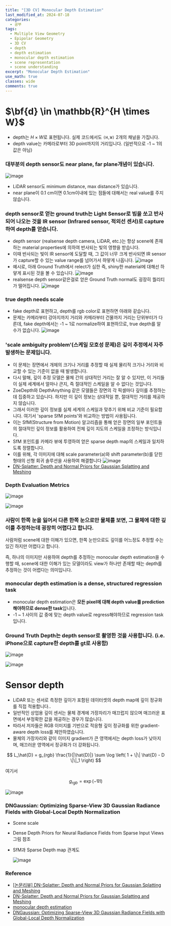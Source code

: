 ```yaml
---
title: "[3D CV] Monocular Depth Estimation"
last_modified_at: 2024-07-18
categories:
  - 공부
tags:
  - Multiple View Geometry
  - Epipolar Geometry
  - 3D CV
  - depth
  - depth estimation
  - monocular depth estimation
  - scene representation
  - scene understanding
excerpt: "Monocular Depth Estimation"
use_math: true
classes: wide
comments: true
---
```


# $\bf{d} \in \mathbb{R}^{H \times W}$

- depth는 $H \times W$로 표현됩니다. 실제 코드에서도 `(H,W)` 2개의 채널을 가집니다.
- depth value는 카메라로부터 3D point까지의 거리입니다. (일반적으로 -1 ~ 1의 값은 아님)

### 대부분의 depth sensor도 near plane, far plane개념이 있습니다.
![image](https://github.com/user-attachments/assets/2366f3a5-fc28-4071-a32b-52fe54c4162e)
- LiDAR sensor도 minimum distance, max distance가 있습니다.
- near plane이 0.1 cm이면 0.1cm이내에 있는 점들에 대해서는 real value를 주지 않습니다.


### depth sensor로 얻는 ground truth는 Light Sensor로 빔을 쏘고 반사되어 나오는 것을 IR sensor (Infrared sensor, 적외선 센서)로 capture하여 depth를 얻습니다.
- depth sensor (realsense depth camera, LiDAR, etc.)는 항상 scene에 존재하는 material properties에 의하여 반사되는 빛의 영향을 받습니다.
- 이때 반사되는 빛이 IR sensor에 도달할 때, 그 값이 너무 크게 반사되면 IR sensor가 capture할 수 있는 value range를 넘어가서 하얗게 나옵니다.
![image](https://github.com/user-attachments/assets/9cbe65ad-940f-4b18-a415-1b78a4fb8116)
- 예시로, 아래 Ground Truth에서 relect가 심한 즉, shiny한 material에 대해선 하얗게 표시된 것을 볼 수 있습니다.
![image](https://github.com/user-attachments/assets/75c1fbc8-b8d7-4266-8482-3402c4fb260b)
- realsense depth sensor같은걸로 얻은 Ground Truth normal도 굉장히 퀄리티가 떨어집니다.
![image](https://github.com/user-attachments/assets/c59e838e-6f79-4728-8d07-75255d0eb653)

### true depth needs scale

- fake depth로 표현하고, depth를 rgb color로 표현하면 아래와 같습니다.
- 문제는 카메라부터 강아지까지 거리와 카메라부터 건물까지 거리는 단위부터가 다른데, fake depth에서는 -1 ~ 1로 normalize하여 표현하므로, true depth를 알 수가 없습니다.
![image](https://github.com/user-attachments/assets/314cd810-3ca9-48bc-b73a-74e68806e648)

### 'scale ambiguity problem'(스케일 모호성 문제)은 깊이 추정에서 자주 발생하는 문제입니다.
- 이 문제는 장면에서 개체의 크기나 거리를 추정할 때 실제 물리적 크기나 거리와 비교할 수 있는 기준이 없을 때 발생합니다.
- 다시 말해, 깊이 추정 모델은 물체 간의 상대적인 거리는 잘 알 수 있지만, 이 거리들이 실제 세계에서 얼마나 큰지, 즉 절대적인 스케일을 알 수 없다는 것입니다.
- ZoeDepth와 DepthAnything 같은 모델들은 장면의 각 픽셀마다 깊이를 추정하는 데 집중하고 있습니다. 하지만 이 깊이 정보는 상대적일 뿐, 절대적인 거리를 제공하지 않습니다.
- 그래서 이러한 깊이 정보를 실제 세계의 스케일과 맞추기 위해 비교 기준이 필요합니다. 여기서 'sparse SfM points'와 비교하는 방법이 사용됩니다.
- 이는 SfM(Structure from Motion) 알고리즘을 통해 얻은 장면의 일부 포인트들의 절대적인 깊이 정보를 활용하여 전체 깊이 지도의 스케일을 조정하는 방식입니다.
- SfM 포인트를 카메라 뷰에 투영하여 얻은 sparse depth map의 스케일과 일치하도록 정렬합니다.
- 이를 위해, 각 이미지에 대해 scale parameter(a)와 shift parameter(b)를 닫힌 형태의 선형 회귀 솔루션을 사용하여 해결합니다
![image](https://github.com/user-attachments/assets/88903602-bda8-4b8f-9a97-b08869f411bd)
- [DN-Splatter: Depth and Normal Priors for Gaussian Splatting and Meshing](https://arxiv.org/abs/2403.17822)


### Depth Evaluation Metrics

![image](https://github.com/user-attachments/assets/8d7f9350-b8c9-4752-8519-efdafa7cb36f)

![image](https://github.com/user-attachments/assets/407d6802-f723-4e73-806b-1f087d5940f0)


### 사람이 한쪽 눈을 잃어서 다른 한쪽 눈으로만 물체를 보면, 그 물체에 대한 깊이를 추정하는데 굉장히 어렵다고 합니다.

사람처럼 scene에 대한 이해가 있으면, 한쪽 눈만으로도 깊이를 어느정도 추정할 수는 있긴 하지만 어렵다고 합니다.

즉, 하나의 이미지만 사용하여 depth를 추정하는 monocular depth estimation을 수행할 때, scene에 대한 이해가 있는 모델이라도 view가 하나만 존재할 때는 depth를 추정하는 것이 어렵다는 의미입니다.

### monocular depth estimation is a dense, structured regression task

- monocular depth estimation은 **모든 pixel에 대해 depth value를 prediction해야하므로 dense한 task**입니다.
- -1 ~ 1 사이의 값 중에 맞는 depth value로 regress해야하므로 regression task입니다.

### Ground Truth Depth는 depth sensor로 촬영한 것을 사용합니다. (i.e. iPhone으로 capture한 depth를 gt로 사용함)

![image](https://github.com/user-attachments/assets/d76f4ddb-6371-46b0-8aac-15f39b298e7a)

![image](https://github.com/user-attachments/assets/7ac53c4e-3ad2-4e35-8bd5-c619a2c93b77)


# Sensor depth

- LiDAR 또는 센서로 측정한 깊이가 포함된 데이터셋의 depth map에 깊이 정규화를 직접 적용합니다..
- 일반적인 상업용 깊이 센서는 물체 경계에 가장자리가 매끄럽지 않으며 매끄러운 표면에서 부정확한 값을 제공하는 경우가 많습니다.
- 따라서 저자들은 RGB 이미지를 기반으로 적응형 깊이 정규화를 위한 gradient-aware depth loss를 제안하였습니다.
- 물체의 가장자리와 같이 이미지 gradient가 큰 영역에서는 depth loss가 낮아지며, 매끄러운 영역에서 정규화가 더 강화됩니다.
  
$$
L_\hat{D} = g_{rgb} \frac{1}{|\hat{D}|} \sum \log \left( 1 + \|\| \hat{D} - D \|\|_1 \right)
$$

여기서

$$
g_{rgb} = \exp \left( - \nabla I \right)
$$

![image](https://github.com/user-attachments/assets/afc66479-7936-496d-b8ae-03b6ccb44c5d)


### DNGaussian: Optimizing Sparse-View 3D Gaussian Radiance Fields with Global-Local Depth Normalization

- Scene scale
- Dense Depth Priors for Neural Radiance Fields from Sparse Input Views 그림 참조
- SfM과 Sparse Depth map 관계도

  ![image](https://github.com/user-attachments/assets/541c97f8-9b28-4ee7-b9da-1819846e60dd)

### Reference
- [[논문리뷰] DN-Splatter: Depth and Normal Priors for Gaussian Splatting and Meshing](https://kimjy99.github.io/%EB%85%BC%EB%AC%B8%EB%A6%AC%EB%B7%B0/dn-splatter/)
- [DN-Splatter: Depth and Normal Priors for Gaussian Splatting and Meshing](https://arxiv.org/abs/2403.17822)
- [monocular depth estimation](https://www.youtube.com/live/WoiI_Pn9yHw?si=TWAW4JpuLppNH5I9)
- [DNGaussian: Optimizing Sparse-View 3D Gaussian Radiance Fields with Global-Local Depth Normalization](https://fictionarry.github.io/DNGaussian/)
